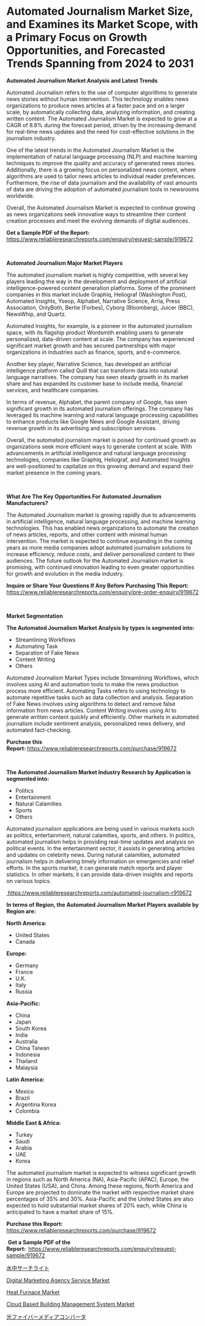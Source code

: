 <p><h1>Automated Journalism Market Size, and Examines its Market Scope, with a Primary Focus on Growth Opportunities, and Forecasted Trends Spanning from 2024 to 2031</h1></p><p><strong>Automated Journalism Market Analysis and Latest Trends</strong></p>
<p><p>Automated Journalism refers to the use of computer algorithms to generate news stories without human intervention. This technology enables news organizations to produce news articles at a faster pace and on a larger scale, by automatically collecting data, analyzing information, and creating written content. The Automated Journalism Market is expected to grow at a CAGR of 8.8% during the forecast period, driven by the increasing demand for real-time news updates and the need for cost-effective solutions in the journalism industry.</p><p>One of the latest trends in the Automated Journalism Market is the implementation of natural language processing (NLP) and machine learning techniques to improve the quality and accuracy of generated news stories. Additionally, there is a growing focus on personalized news content, where algorithms are used to tailor news articles to individual reader preferences. Furthermore, the rise of data journalism and the availability of vast amounts of data are driving the adoption of automated journalism tools in newsrooms worldwide.</p><p>Overall, the Automated Journalism Market is expected to continue growing as news organizations seek innovative ways to streamline their content creation processes and meet the evolving demands of digital audiences.</p></p>
<p><strong>Get a Sample PDF of the Report:&nbsp;</strong> <a href="https://www.reliableresearchreports.com/enquiry/request-sample/919672">https://www.reliableresearchreports.com/enquiry/request-sample/919672</a></p>
<p>&nbsp;</p>
<p><strong>Automated Journalism Major Market Players</strong></p>
<p><p>The automated journalism market is highly competitive, with several key players leading the way in the development and deployment of artificial intelligence-powered content generation platforms. Some of the prominent companies in this market include Graphiq, Heliograf (Washington Post), Automated Insights, Yseop, Alphabet, Narrative Science, Arria, Press Association, OnlyBoth, Bertie (Forbes), Cyborg (Bloomberg), Juicer (BBC), NewsWhip, and Quartz.</p><p>Automated Insights, for example, is a pioneer in the automated journalism space, with its flagship product Wordsmith enabling users to generate personalized, data-driven content at scale. The company has experienced significant market growth and has secured partnerships with major organizations in industries such as finance, sports, and e-commerce.</p><p>Another key player, Narrative Science, has developed an artificial intelligence platform called Quill that can transform data into natural language narratives. The company has seen steady growth in its market share and has expanded its customer base to include media, financial services, and healthcare companies.</p><p>In terms of revenue, Alphabet, the parent company of Google, has seen significant growth in its automated journalism offerings. The company has leveraged its machine learning and natural language processing capabilities to enhance products like Google News and Google Assistant, driving revenue growth in its advertising and subscription services.</p><p>Overall, the automated journalism market is poised for continued growth as organizations seek more efficient ways to generate content at scale. With advancements in artificial intelligence and natural language processing technologies, companies like Graphiq, Heliograf, and Automated Insights are well-positioned to capitalize on this growing demand and expand their market presence in the coming years.</p></p>
<p>&nbsp;</p>
<p><strong>What Are The Key Opportunities For Automated Journalism Manufacturers?</strong></p>
<p><p>The Automated Journalism market is growing rapidly due to advancements in artificial intelligence, natural language processing, and machine learning technologies. This has enabled news organizations to automate the creation of news articles, reports, and other content with minimal human intervention. The market is expected to continue expanding in the coming years as more media companies adopt automated journalism solutions to increase efficiency, reduce costs, and deliver personalized content to their audiences. The future outlook for the Automated Journalism market is promising, with continued innovation leading to even greater opportunities for growth and evolution in the media industry.</p></p>
<p><strong>Inquire or Share Your Questions If Any Before Purchasing This Report:</strong> <a href="https://www.reliableresearchreports.com/enquiry/pre-order-enquiry/919672">https://www.reliableresearchreports.com/enquiry/pre-order-enquiry/919672</a></p>
<p>&nbsp;</p>
<p><strong>Market Segmentation</strong></p>
<p><strong>The Automated Journalism Market Analysis by types is segmented into:</strong></p>
<p><ul><li>Streamlining Workflows</li><li>Automating Task</li><li>Separation of Fake News</li><li>Content Writing</li><li>Others</li></ul></p>
<p><p>Automated Journalism Market Types include Streamlining Workflows, which involves using AI and automation tools to make the news production process more efficient. Automating Tasks refers to using technology to automate repetitive tasks such as data collection and analysis. Separation of Fake News involves using algorithms to detect and remove false information from news articles. Content Writing involves using AI to generate written content quickly and efficiently. Other markets in automated journalism include sentiment analysis, personalized news delivery, and automated fact-checking.</p></p>
<p><strong>Purchase this Report:&nbsp;</strong><a href="https://www.reliableresearchreports.com/purchase/919672">https://www.reliableresearchreports.com/purchase/919672</a></p>
<p>&nbsp;</p>
<p><strong>The Automated Journalism Market Industry Research by Application is segmented into:</strong></p>
<p><ul><li>Politics</li><li>Entertainment</li><li>Natural Calamities</li><li>Sports</li><li>Others</li></ul></p>
<p><p>Automated journalism applications are being used in various markets such as politics, entertainment, natural calamities, sports, and others. In politics, automated journalism helps in providing real-time updates and analysis on political events. In the entertainment sector, it assists in generating articles and updates on celebrity news. During natural calamities, automated journalism helps in delivering timely information on emergencies and relief efforts. In the sports market, it can generate match reports and player statistics. In other markets, it can provide data-driven insights and reports on various topics.</p></p>
<p><a href="https://www.reliableresearchreports.com/automated-journalism-r919672">&nbsp;https://www.reliableresearchreports.com/automated-journalism-r919672</a></p>
<p><strong>In terms of Region, the Automated Journalism Market Players available by Region are:</strong></p>
<p>
    <p> <strong> North America: </strong>
        <ul>
            <li>United States</li>
            <li>Canada</li>
        </ul>
        </p> 
    <p> <strong> Europe: </strong>
        <ul>
            <li>Germany</li>
            <li>France</li>
            <li>U.K.</li>
            <li>Italy</li>
            <li>Russia</li>
        </ul>
        </p> 
    <p> <strong> Asia-Pacific: </strong>
        <ul>
            <li>China</li>
            <li>Japan</li>
            <li>South Korea</li>
            <li>India</li>
            <li>Australia</li>
            <li>China Taiwan</li>
            <li>Indonesia</li>
            <li>Thailand</li>
            <li>Malaysia</li>
        </ul>
        </p> 
    <p> <strong> Latin America: </strong>
        <ul>
            <li>Mexico</li>
            <li>Brazil</li>
            <li>Argentina Korea</li>
            <li>Colombia</li>
        </ul>
        </p> 
    <p> <strong> Middle East & Africa: </strong>
        <ul>
            <li>Turkey</li>
            <li>Saudi</li>
            <li>Arabia</li>
            <li>UAE</li>
            <li>Korea</li>
        </ul>
    </p>
    </p>
<p><p>The automated journalism market is expected to witness significant growth in regions such as North America (NA), Asia-Pacific (APAC), Europe, the United States (USA), and China. Among these regions, North America and Europe are projected to dominate the market with respective market share percentages of 35% and 30%. Asia-Pacific and the United States are also expected to hold substantial market shares of 20% each, while China is anticipated to have a market share of 15%.</p></p>
<p><strong>Purchase this Report: </strong><a href="https://www.reliableresearchreports.com/purchase/919672">https://www.reliableresearchreports.com/purchase/919672</a></p>
<p>&nbsp;<strong>Get a Sample PDF of the Report:&nbsp;&nbsp;</strong><a href="https://www.reliableresearchreports.com/enquiry/request-sample/919672">https://www.reliableresearchreports.com/enquiry/request-sample/919672</a></p>
<p><strong></strong></p>
<p><p><a href="https://github.com/hwbcz413288296/Market-Research-Report-List-2/blob/main/465348253637.md">水中サーチライト</a></p><p><a href="https://github.com/Sherrillcrooksxa8i18ucf2m/Market-Research-Report-List-2/blob/main/digital-marketing-agency-service-market.md">Digital Marketing Agency Service Market</a></p><p><a href="https://www.linkedin.com/pulse/decoding-heat-furnace-market-metrics-share-trends-growth-patterns-tzzrc?trackingId=nAEojQTQU7y5H20PsiLjTg%3D%3D">Heat Furnace Market</a></p><p><a href="https://github.com/derrinmiltonellis35gcl/Market-Research-Report-List-2/blob/main/cloud-based-building-management-system-market.md">Cloud Based Building Management System Market</a></p><p><a href="https://github.com/JacksonWiza1924/Market-Research-Report-List-1/blob/main/320717053638.md">光ファイバーメディアコンバータ</a></p></p>